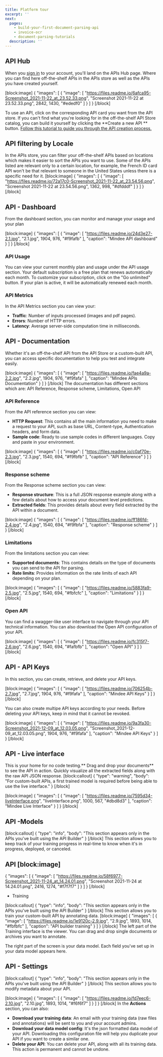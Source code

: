 ```yaml
---
title: Platform tour
excerpt: ''
next:
  pages:
    - build-your-first-document-parsing-api
    - invoice-ocr
    - document-parsing-tutorials
  description: ''
---
```

## API Hub

When you [sign in](https://platform.mindee.com) to your account, you'll land on the APIs Hub page. Where you can find here off-the-shelf APIs in the APIs store as well as the APIs you have created yourself.


[block:image]
{
  "images": [
    {
      "image": [
        "https://files.readme.io/6afca95-Screenshot_2021-11-22_at_23.52.33.png",
        "Screenshot 2021-11-22 at 23.52.33.png",
        2842,
        1430,
        "#ededf0"
      ]
    }
  ]
}
[/block]

To use an API, click on the corresponding API card you want from the API store. If you can't find what you're looking for in the off-the-shelf API Store catalog, you can build it yourself by clicking the **Create a new API ** button. [Follow this tutorial to guide you through the API creation process.](https://developers.mindee.com/docs/build-your-first-document-parsing-api)


## API filtering by Locale

In the APIs store, you can filter your off-the-shelf APIs based on locations which makes it easier to sort the APIs you want to use. 
Some of the APIs listed are relevant only to a certain location, for example,  the French ID card API won't be that relevant to someone in the United States unless there is a specific need for it. 
[block:image]
{
  "images": [
    {
      "image": [
        "https://files.readme.io/72a17c0-Screenshot_2021-11-22_at_23.54.56.png",
        "Screenshot 2021-11-22 at 23.54.56.png",
        1362,
        998,
        "#dfdddf"
      ]
    }
  ]
}
[/block]
## API - Dashboard
 
From the dashboard section, you can monitor and manage your usage and your plan


[block:image]
{
  "images": [
    {
      "image": [
        "https://files.readme.io/24d3e27-2.1.jpg",
        "2.1.jpg",
        1904,
        976,
        "#f9fafb"
      ],
      "caption": "Mindee API dashboard"
    }
  ]
}
[/block]

### API Usage

You can view your current monthly plan and usage under the API usage section. Your default subscription is a free plan that renews automatically each month. To customize your subscription, click on the "Go unlimited" button. If your plan is active, it will be automatically renewed each month.


### API Metrics
In the API Metrics section you can view your:

- **Traffic**: Number of inputs processed (images and pdf pages).
- **Errors**: Number of HTTP errors.
- **Latency**: Average server-side computation time in milliseconds.



## API - Documentation

Whether it's an off-the-shelf API from the API Store or a custom-built API, you can access specific documentation to help you test and integrate easily.


[block:image]
{
  "images": [
    {
      "image": [
        "https://files.readme.io/fae4a9a-2.2.jpg",
        "2.2.jpg",
        1904,
        976,
        "#f9fafa"
      ],
      "caption": "Mindee APIs Documentation"
    }
  ]
}
[/block]
The documentation has different sections which are: API Reference, Response scheme, Limitations, Open API




### API Reference

From the API reference section you can view: 
- **HTTP Request**: This contains all the main information you need to make a request to your API, such as base URL, Content-type, Authentication headers, and form data.
- **Sample code**: Ready to use sample codes in different languages. Copy and paste in your environment.



[block:image]
{
  "images": [
    {
      "image": [
        "https://files.readme.io/c0af70e-2.3.jpg",
        "2.3.jpg",
        1540,
        694,
        "#f9fbfb"
      ],
      "caption": "API Reference"
    }
  ]
}
[/block]


### Response scheme

From the Response scheme section you can view: 
- **Response structure**: This is a full JSON response example along with a few details about how to access your document level predictions.
- **Extracted fields**: This provides details about every field extracted by the API within a document.

[block:image]
{
  "images": [
    {
      "image": [
        "https://files.readme.io/ff186fd-2.4.jpg",
        "2.4.jpg",
        1540,
        694,
        "#f9fbfa"
      ],
      "caption": "Response scheme"
    }
  ]
}
[/block]




### Limitations

From the limitations section you can view: 
- **Supported documents**: This contains details on the type of documents you can send to the API for parsing.
- **Rate limits**: Provides information on the rate limits of each API depending on your plan.


[block:image]
{
  "images": [
    {
      "image": [
        "https://files.readme.io/5883fa9-2.5.jpg",
        "2.5.jpg",
        1540,
        694,
        "#fbfcfc"
      ],
      "caption": "Limitations"
    }
  ]
}
[/block]



### Open API

You can find a swagger-like user interface to navigate through your API technical information. You can also download the Open API configuration of your API.

[block:image]
{
  "images": [
    {
      "image": [
        "https://files.readme.io/fc315f7-2.6.jpg",
        "2.6.jpg",
        1540,
        694,
        "#fafbfb"
      ],
      "caption": "Open API"
    }
  ]
}
[/block]



## API -  API Keys

In this section, you can create, retrieve, and delete your API keys. 


[block:image]
{
  "images": [
    {
      "image": [
        "https://files.readme.io/706254b-2.7.jpg",
        "2.7.jpg",
        1904,
        976,
        "#f9fafa"
      ],
      "caption": "Mindee API Keys"
    }
  ]
}
[/block]

You can also create multipe API keys according to your needs. Before deleting your API keys, keep in mind that it cannot be revoked. 

[block:image]
{
  "images": [
    {
      "image": [
        "https://files.readme.io/9a3fa30-Screenshot_2021-12-09_at_12.03.05.png",
        "Screenshot_2021-12-09_at_12.03.05.png",
        1904,
        976,
        "#f9fafa"
      ],
      "caption": "Mindee API Keys"
    }
  ]
}
[/block]




## API - Live interface

This is your home for no code testing.** Drag and drop your documents** to see the API in action. Quickly visualize all the extracted fields along with the raw API JSON response.
[block:callout]
{
  "type": "warning",
  "body": "For custom-built APIs, a first trained model is required before being able to use the live interface."
}
[/block]

[block:image]
{
  "images": [
    {
      "image": [
        "https://files.readme.io/7595d34-liveInterface.png",
        "liveInterface.png",
        1000,
        567,
        "#dbd8d3"
      ],
      "caption": "Mindee Live Interface"
    }
  ]
}
[/block]
## API -Models
[block:callout]
{
  "type": "info",
  "body": "This section appears only in the APIs you've built using the API Builder"
}
[/block]
This section allows you to keep track of your training progress in real-time to know when it's in progress, deployed, or canceled. 
## API [block:image]
{
  "images": [
    {
      "image": [
        "https://files.readme.io/58f6977-Screenshot_2021-11-24_at_14.24.01.png",
        "Screenshot 2021-11-24 at 14.24.01.png",
        2416,
        1274,
        "#f7f7f7"
      ]
    }
  ]
}
[/block]
- Training


[block:callout]
{
  "type": "info",
  "body": "This section appears only in the APIs you've built using the API Builder"
}
[/block]
This section allows you to train your custom-built API by annotating data.
[block:image]
{
  "images": [
    {
      "image": [
        "https://files.readme.io/1e9120c-2.9.jpg",
        "2.9.jpg",
        1893,
        1014,
        "#fbfbfc"
      ],
      "caption": "API builder training"
    }
  ]
}
[/block]
The left part of the Training interface is the viewer. You can drag and drop single documents or archives you want to annotate. 

The right part of the screen is your data model. Each field you've set up in your data model appears here.


## API - Settings

[block:callout]
{
  "type": "info",
  "body": "This section appears only in the APIs you've built using the API Builder"
}
[/block]
This section allows you to modify metadata about your API. 

[block:image]
{
  "images": [
    {
      "image": [
        "https://files.readme.io/fd7eec6-2.10.jpg",
        "2.10.jpg",
        1893,
        1014,
        "#f6f6f7"
      ]
    }
  ]
}
[/block]
In the **Actions** section, you can also:

- **Download your training data**: An email with your training data (raw files and annotations) will be sent to you and your account admins.
- **Download your data model config**: It's the json formatted data model of your API. Downloading this configuration file will help you duplicate your API if you want to create a similar one.
- **Delete your API**: You can delete your API, along with all its training data. This action is permanent and cannot be undone.

